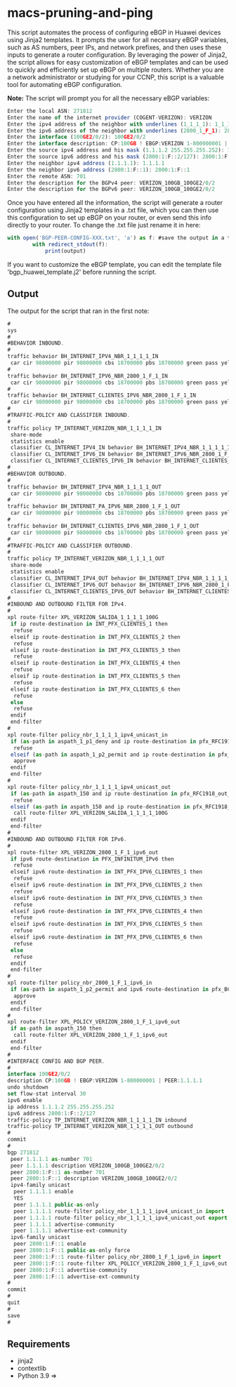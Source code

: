 # macs-pruning-and-ping

This script automates the process of configuring eBGP in Huawei devices using Jinja2 templates. It prompts the user for all necessary eBGP variables, such as AS numbers, peer IPs, and network prefixes, and then uses these inputs to generate a router configuration. By leveraging the power of Jinja2, the script allows for easy customization of eBGP templates and can be used to quickly and efficiently set up eBGP on multiple routers. Whether you are a network administrator or studying for your CCNP, this script is a valuable tool for automating eBGP configuration.

**Note:**  The script will prompt you for all the necessary eBGP variables:
```js
Enter the local ASN: 271812
Enter the name of the internet provider (COGENT-VERIZON): VERIZON
Enter the ipv4 address of the neighbor with underlines (1_1_1_1): 1_1_1_1
Enter the ipv6 address of the neighbor with underlines (2800_1_F_1): 2800_1_F_1
Enter the interface (100GE2/0/2): 100GE2/0/2
Enter the interface description: CP:100GB ! EBGP:VERIZON 1-800000001 | PEER:1.1.1.1
Enter the source ipv4 address and his mask (1.1.1.2 255.255.255.252): 1.1.1.2 255.255.255.252
Enter the source ipv6 address and his mask (2800:1:F::2/127): 2800:1:F::2/127
Enter the neighbor ipv4 address (1.1.1.1): 1.1.1.1
Enter the neighbor ipv6 address (2800:1:F::1): 2800:1:F::1
Enter the remote ASN: 701
Enter the description for the BGPv4 peer: VERIZON_100GB_100GE2/0/2
Enter the description for the BGPv6 peer: VERIZON_100GB_100GE2/0/2
```
Once you have entered all the information, the script will generate a router configuration using Jinja2 templates in a .txt file, which you can then use this configuration to set up eBGP on your router, or even send this info directly to your router.
To change the .txt file just rename it in here:
```js
with open('BGP-PEER-CONFIG-XXX.txt', 'a') as f: #save the output in a txt file
        with redirect_stdout(f):
            print(output)
```

If you want to customize the eBGP template, you can edit the template file 'bgp_huawei_template.j2' before running the script. 

## Output

The output for the script that ran in the first note:

```js
#
sys
#
#BEHAVIOR INBOUND.
#
traffic behavior BH_INTERNET_IPV4_NBR_1_1_1_1_IN
 car cir 98000000 pir 98000000 cbs 18700000 pbs 18700000 green pass yellow pass service-class af1 color green red discard color-aware
#
traffic behavior BH_INTERNET_IPV6_NBR_2800_1_F_1_IN
 car cir 98000000 pir 98000000 cbs 18700000 pbs 18700000 green pass yellow pass service-class af1 color green red discard color-aware
#
traffic behavior BH_INTERNET_CLIENTES_IPV6_NBR_2800_1_F_1_IN
 car cir 98000000 pir 98000000 cbs 18700000 pbs 18700000 green pass yellow pass service-class af1 color green red discard color-aware
#
#TRAFFIC-POLICY AND CLASSIFIER INBOUND.
#
traffic policy TP_INTERNET_VERIZON_NBR_1_1_1_1_IN
 share-mode
 statistics enable
 classifier CL_INTERNET_IPV4_IN behavior BH_INTERNET_IPV4_NBR_1_1_1_1_IN precedence 5
 classifier CL_INTERNET_IPV6_IN behavior BH_INTERNET_IPV6_NBR_2800_1_F_1_IN precedence 10
 classifier CL_INTERNET_CLIENTES_IPV6_IN behavior BH_INTERNET_CLIENTES_IPV6_NBR_2800_1_F_1_IN precedence 15
#
#BEHAVIOR OUTBOUND.
#
traffic behavior BH_INTERNET_IPV4_NBR_1_1_1_1_OUT
 car cir 98000000 pir 98000000 cbs 18700000 pbs 18700000 green pass yellow pass service-class af1 color green red discard color-aware
#
traffic behavior BH_INTERNET_PA_IPV6_NBR_2800_1_F_1_OUT
 car cir 98000000 pir 98000000 cbs 18700000 pbs 18700000 green pass yellow pass service-class af1 color green red discard color-aware
#
traffic behavior BH_INTERNET_CLIENTES_IPV6_NBR_2800_1_F_1_OUT
 car cir 98000000 pir 98000000 cbs 18700000 pbs 18700000 green pass yellow pass service-class af1 color green red discard color-aware
#
#TRAFFIC-POLICY AND CLASSIFIER OUTBOUND.
#
traffic policy TP_INTERNET_VERIZON_NBR_1_1_1_1_OUT
 share-mode
 statistics enable
 classifier CL_INTERNET_IPV4_OUT behavior BH_INTERNET_IPV4_NBR_1_1_1_1_OUT precedence 5
 classifier CL_INTERNET_IPV6_OUT behavior BH_INTERNET_IPV6_NBR_2800_1_F_1_OUT precedence 10
 classifier CL_INTERNET_CLIENTES_IPV6_OUT behavior BH_INTERNET_CLIENTES_IPV6_NBR_2800_1_F_1_OUT precedence 15
#
#INBOUND AND OUTBOUND FILTER FOR IPv4.
#
xpl route-filter XPL_VERIZON_SALIDA_1_1_1_1_100G
 if ip route-destination in INT_PFX_CLIENTES_1 then
  refuse
 elseif ip route-destination in INT_PFX_CLIENTES_2 then
  refuse
 elseif ip route-destination in INT_PFX_CLIENTES_3 then
  refuse
 elseif ip route-destination in INT_PFX_CLIENTES_4 then
  refuse
 elseif ip route-destination in INT_PFX_CLIENTES_5 then
  refuse
 elseif ip route-destination in INT_PFX_CLIENTES_6 then
  refuse
 else
  refuse
 endif
 end-filter
#
xpl route-filter policy_nbr_1_1_1_1_ipv4_unicast_in
 if (as-path in aspath_1_p1_deny and ip route-destination in pfx_RFC1918_p1_deny) then
  refuse
 elseif (as-path in aspath_1_p2_permit and ip route-destination in pfx_RFC1918_p2_permit) then
  approve
 endif
 end-filter
#
xpl route-filter policy_nbr_1_1_1_1_ipv4_unicast_out
 if (as-path in aspath_150 and ip route-destination in pfx_RFC1918_out_ebgp_p1_deny) then
  refuse
 elseif (as-path in aspath_150 and ip route-destination in pfx_RFC1918_out_ebgp_p2_permit) then
  call route-filter XPL_VERIZON_SALIDA_1_1_1_1_100G
 endif
 end-filter
#
#INBOUND AND OUTBOUND FILTER FOR IPv6.
#
xpl route-filter XPL_VERIZON_2800_1_F_1_ipv6_out
 if ipv6 route-destination in PFX_INFINITUM_IPv6 then
  refuse
 elseif ipv6 route-destination in INT_PFX_IPV6_CLIENTES_1 then
  refuse
 elseif ipv6 route-destination in INT_PFX_IPV6_CLIENTES_2 then
  refuse
 elseif ipv6 route-destination in INT_PFX_IPV6_CLIENTES_3 then
  refuse
 elseif ipv6 route-destination in INT_PFX_IPV6_CLIENTES_4 then
  refuse
 elseif ipv6 route-destination in INT_PFX_IPV6_CLIENTES_5 then
  refuse
 elseif ipv6 route-destination in INT_PFX_IPV6_CLIENTES_6 then
  refuse
 else
  refuse
 endif
 end-filter
#
xpl route-filter policy_nbr_2800_1_F_1_ipv6_in
 if (as-path in aspath_1_p2_permit and ipv6 route-destination in pfx_BCP_IPv6_in_ebgp_permit) then
  approve
 endif
 end-filter
#
xpl route-filter XPL_POLICY_VERIZON_2800_1_F_1_ipv6_out
 if as-path in aspath_150 then
  call route-filter XPL_VERIZON_2800_1_F_1_ipv6_out
 endif
 end-filter
#
#INTERFACE CONFIG AND BGP PEER.
#
interface 100GE2/0/2
description CP:100GB ! EBGP:VERIZON 1-800000001 | PEER:1.1.1.1
undo shutdown
set flow-stat interval 30
ipv6 enable
ip address 1.1.1.2 255.255.255.252
ipv6 address 2800:1:F::2/127
traffic-policy TP_INTERNET_VERIZON_NBR_1_1_1_1_IN inbound
traffic-policy TP_INTERNET_VERIZON_NBR_1_1_1_1_OUT outbound
#
commit
#
bgp 271812
 peer 1.1.1.1 as-number 701
 peer 1.1.1.1 description VERIZON_100GB_100GE2/0/2
 peer 2800:1:F::1 as-number 701
 peer 2800:1:F::1 description VERIZON_100GB_100GE2/0/2
 ipv4-family unicast
  peer 1.1.1.1 enable
  YES
  peer 1.1.1.1 public-as-only
  peer 1.1.1.1 route-filter policy_nbr_1_1_1_1_ipv4_unicast_in import
  peer 1.1.1.1 route-filter policy_nbr_1_1_1_1_ipv4_unicast_out export
  peer 1.1.1.1 advertise-community
  peer 1.1.1.1 advertise-ext-community
 ipv6-family unicast
  peer 2800:1:F::1 enable
  peer 2800:1:F::1 public-as-only force
  peer 2800:1:F::1 route-filter policy_nbr_2800_1_F_1_ipv6_in import
  peer 2800:1:F::1 route-filter XPL_POLICY_VERIZON_2800_1_F_1_ipv6_out export
  peer 2800:1:F::1 advertise-community
  peer 2800:1:F::1 advertise-ext-community
#
commit
#
quit
#
save
#
```
## Requirements

* jinja2
* contextlib
* Python 3.9 =>
